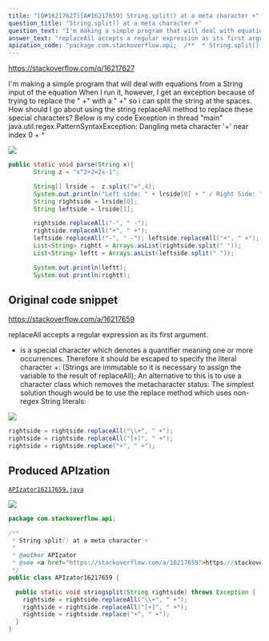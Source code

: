 ```yaml
---
title: "[Q#16217627][A#16217659] String.split() at a meta character +"
question_title: "String.split() at a meta character +"
question_text: "I'm making a simple program that will deal with equations from a String input of the equation When I run it, however, I get an exception because of trying to replace the \" +\" with a \" +\" so i can split the string at the spaces. How should I go about using the string replaceAll method to replace these special characters? Below is my code Exception in thread \"main\" java.util.regex.PatternSyntaxException: Dangling meta character '+' near index 0 + ^"
answer_text: "replaceAll accepts a regular expression as its first argument. + is a special character which denotes a quantifier meaning one or more occurrences. Therefore it should be escaped to specify the literal character +: (Strings are immutable so it is necessary to assign the variable to the result of replaceAll); An alternative to this is to use a character class which removes the metacharacter status: The simplest solution though would be to use the replace method which uses non-regex String literals:"
apization_code: "package com.stackoverflow.api;  /**  * String.split() at a meta character +  *  * @author APIzator  * @see <a href=\"https://stackoverflow.com/a/16217659\">https://stackoverflow.com/a/16217659</a>  */ public class APIzator16217659 {    public static void stringsplit(String rightside) throws Exception {     rightside = rightside.replaceAll(\"\\\\+\", \" +\");     rightside = rightside.replaceAll(\"[+]\", \" +\");     rightside = rightside.replace(\"+\", \" +\");   } }"
---
```


https://stackoverflow.com/q/16217627

I&#x27;m making a simple program that will deal with equations from a String input of the equation
When I run it, however, I get an exception because of trying to replace the &quot; +&quot; with a &quot; +&quot; so i can split the string at the spaces. How should I go about using
the string replaceAll method to replace these special characters? Below is my code
Exception in thread &quot;main&quot; java.util.regex.PatternSyntaxException: Dangling meta character &#x27;+&#x27; near index 0
+
^


<div class="code-logo"><img src="/stackoverflow.png" /></div>

```java
public static void parse(String x){
       String z = "x^2+2=2x-1";

       String[] lrside =  z.split("=",4);
       System.out.println("Left side: " + lrside[0] + " / Right Side: " + lrside[1]);
       String rightside = lrside[0];
       String leftside = lrside[1];

       rightside.replaceAll("-", " -");
       rightside.replaceAll("+", " +");
       leftside.replaceAll("-", " -"); leftside.replaceAll("+", " +");
       List<String> rightt = Arrays.asList(rightside.split(" "));
       List<String> leftt = Arrays.asList(leftside.split(" "));

       System.out.println(leftt);
       System.out.println(rightt);
```


## Original code snippet

https://stackoverflow.com/a/16217659

replaceAll accepts a regular expression as its first argument.
+ is a special character which denotes a quantifier meaning one or more occurrences. Therefore it should be escaped to specify the literal character +:
(Strings are immutable so it is necessary to assign the variable to the result of replaceAll);
An alternative to this is to use a character class which removes the metacharacter status:
The simplest solution though would be to use the replace method which uses non-regex String literals:

<div class="code-logo"><img src="/stackoverflow.png" /></div>

```java
rightside = rightside.replaceAll("\\+", " +");
rightside = rightside.replaceAll("[+]", " +");
rightside = rightside.replace("+", " +");
```

## Produced APIzation

[`APIzator16217659.java`](https://github.com/blind-papers/apization-temp-data/raw/main/search/APIzator16217659.java)

<div class="code-logo"><img src="/apizator.png" /></div>

```java
package com.stackoverflow.api;

/**
 * String.split() at a meta character +
 *
 * @author APIzator
 * @see <a href="https://stackoverflow.com/a/16217659">https://stackoverflow.com/a/16217659</a>
 */
public class APIzator16217659 {

  public static void stringsplit(String rightside) throws Exception {
    rightside = rightside.replaceAll("\\+", " +");
    rightside = rightside.replaceAll("[+]", " +");
    rightside = rightside.replace("+", " +");
  }
}

```